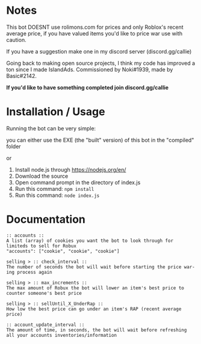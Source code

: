 # Notes

This bot DOESNT use rolimons.com for prices and only Roblox's recent average price, if you have valued items you'd like to price war use with caution.

If you have a suggestion make one in my discord server (discord.gg/callie)

Going back to making open source projects, I think my code has improved a ton since I made IslandAds. 
Commissioned by Noki#1939, made by Basic#2142. 

**If you'd like to have something completed join discord.gg/callie**

# Installation / Usage

Running the bot can be very simple:

you can either use the EXE (the "built" version) of this bot in the "compiled" folder 

or

1. Install node.js through https://nodejs.org/en/
2. Download the source
3. Open command prompt in the directory of index.js
4. Run this command: 
```npm install```
5. Run this command:
```node index.js```

# Documentation

```
:: accounts ::
A list (array) of cookies you want the bot to look through for limiteds to sell for Robux
"accounts": ["cookie", "cookie", "cookie"]

selling > :: check_interval ::
The number of seconds the bot will wait before starting the price war-ing process again

selling > :: max_increments ::
The max amount of Robux the bot will lower an item's best price to counter someone's best price

selling > :: sellUntil_X_UnderRap ::
How low the best price can go under an item's RAP (recent average price)

:: account_update_interval ::
The amount of time, in seconds, the bot will wait before refreshing all your accounts inventories/information
```
